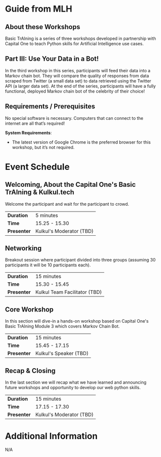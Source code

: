 # Guide from MLH

## About these Workshops

Basic TrAIning is a series of three workshops developed in partnership with Capital One to teach Python skills for Artificial Intelligence use cases.

## Part III: Use Your Data in a Bot!

In the third workshop in this series, participants will feed their data into a Markov chain bot. They will compare the quality of responses from data scraped from Twitter (a small data set) to data retrieved using the Twitter API (a larger data set). At the end of the series, participants will have a fully functional, deployed Markov chain bot of the celebrity of their choice!

## Requirements / Prerequisites

No special software is necessary. Computers that can connect to the internet are all that’s required!

**System Requirements**:
* The latest version of Google Chrome is the preferred browser for this workshop, but it’s not required.

# Event Schedule

## Welcoming, About the Capital One's Basic TrAIning & Kulkul.tech

Welcome the participant and wait for the participant to crowd.

<table style="width:100%">
  <tr>
    <td><strong>Duration</strong></td>
    <td>5 minutes</td>
  </tr>
  <tr>
    <td><Strong>Time</Strong></td>
    <td>15.25 - 15.30</td>
  </tr>
  <tr>
    <td><strong>Presenter</strong></td>
    <td>Kulkul's Moderator (TBD)</td>
  </tr>
</table>

## Networking

Breakout session where participant divided into three groups (assuming 30 participants it will be 10 participants each).

<table style="width:100%">
  <tr>
    <td><strong>Duration</strong></td>
    <td>15 minutes</td>
  </tr>
  <tr>
    <td><Strong>Time</Strong></td>
    <td>15.30 - 15.45</td>
  </tr>
  <tr>
    <td><strong>Presenter</strong></td>
    <td>Kulkul Team Facilitator (TBD)</td>
  </tr>
</table>

## Core Workshop

In this section will dive-in a hands-on workshop based on Capital One's Basic TrAIning Module 3 which covers Markov Chain Bot.

<table style="width:100%">
  <tr>
    <td><strong>Duration</strong></td>
    <td>15 minutes</td>
  </tr>
  <tr>
    <td><Strong>Time</Strong></td>
    <td>15.45 - 17.15</td>
  </tr>
  <tr>
    <td><strong>Presenter</strong></td>
    <td>Kulkul's Speaker (TBD)</td>
  </tr>
</table>

## Recap & Closing

In the last section we will recap what we have learned and announcing future workshops and opportunity to develop our web python skills.

<table style="width:100%">
  <tr>
    <td><strong>Duration</strong></td>
    <td>15 minutes</td>
  </tr>
  <tr>
    <td><Strong>Time</Strong></td>
    <td>17.15 - 17.30</td>
  </tr>
  <tr>
    <td><strong>Presenter</strong></td>
    <td>Kulkul's Moderator (TBD)</td>
  </tr>
</table>

# Additional Information

N/A
